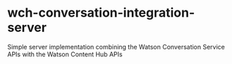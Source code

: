 # wch-conversation-integration-server
Simple server implementation combining the Watson Conversation Service APIs with the Watson Content Hub APIs
